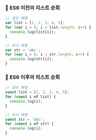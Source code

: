 ### 📌 ES6 이전의 리스트 순회
```javascript
// 일반 배열
var list = [1, 2, 3, 4, 5];
for (var i = 0; i < list.length; i++) {
  console.log(list[i]);
}

// 유사 배열
var str = 'abc';
for (var i = 0; i < str.length; i++) {
  console.log(str[i]);
}
```

### 📌 ES6 이후의 리스트 순회
```javascript
// 일반 배열
const list = [1, 2, 3, 4, 5];
for (const i of list) {
  console.log(i);
}

// 유사 배열
const str = 'abc';
for (const i of str) {
  console.log(i);
}
```